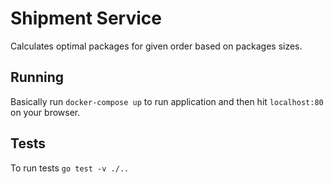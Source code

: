 # Shipment Service
Calculates optimal packages for given order based on packages sizes.

## Running
Basically run `docker-compose up` to run application and then hit `localhost:80` on your browser.

## Tests
To run tests `go test -v ./..`